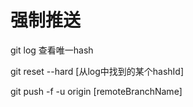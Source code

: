 # 强制推送

git log  查看唯一hash

git reset  --hard [从log中找到的某个hashId]

git push -f -u origin [remoteBranchName]